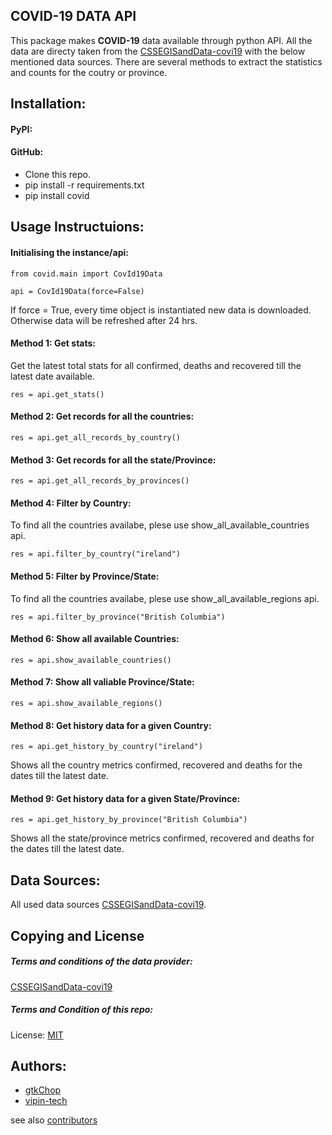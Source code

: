 ## COVID-19 DATA API

This package makes **COVID-19** data available through python API. All the data are directy taken from the [CSSEGISandData-covi19](https://github.com/CSSEGISandData/COVID-19#2019-novel-coronavirus-covid-19-2019-ncov-data-repository-by-johns-hopkins-csse) with the below mentioned data sources. There are several methods to extract the statistics and counts for the coutry or province.

## Installation:
#### PyPI:

#### GitHub:
  * Clone this repo.
  * pip install -r requirements.txt
  * pip install covid

## Usage Instructuions:

#### Initialising the instance/api:
```
from covid.main import CovId19Data

api = CovId19Data(force=False)
```
If force = True, every time object is instantiated new data is downloaded. Otherwise data will be refreshed after 24 hrs.

#### Method 1: Get stats:
Get the latest total stats for all confirmed, deaths and recovered till the latest date available.
```
res = api.get_stats()
```
#### Method 2: Get records for all the countries:
```
res = api.get_all_records_by_country()
```
#### Method 3: Get records for all the state/Province:
```
res = api.get_all_records_by_provinces()
```

#### Method 4: Filter by Country:
To find all the countries availabe, plese use show_all_available_countries api.
```
res = api.filter_by_country("ireland")
```

#### Method 5: Filter by Province/State:
To find all the countries availabe, plese use show_all_available_regions api.
```
res = api.filter_by_province("British Columbia")
```

#### Method 6: Show all available Countries:
```
res = api.show_available_countries()
```
#### Method 7: Show all valiable Province/State:
```
res = api.show_available_regions()
```

#### Method 8: Get history data for a given Country:
```
res = api.get_history_by_country("ireland")
```
Shows all the country metrics confirmed, recovered and deaths for the dates till the latest date.

#### Method 9: Get history data for a given State/Province:
```
res = api.get_history_by_province("British Columbia")
```
Shows all the state/province metrics confirmed, recovered and deaths for the dates till the latest date.

## Data Sources:
 
All used data sources [CSSEGISandData-covi19](https://github.com/CSSEGISandData/COVID-19#2019-novel-coronavirus-covid-19-2019-ncov-data-repository-by-johns-hopkins-csse).
  

## Copying and License
##### Terms and conditions of the data provider:
[CSSEGISandData-covi19](https://github.com/CSSEGISandData/COVID-19#2019-novel-coronavirus-covid-19-2019-ncov-data-repository-by-johns-hopkins-csse)

##### Terms and Condition of this repo:
License: [MIT](https://github.com/gtkChop/covid19/blob/master/LICENSE)

## Authors:

 * [gtkChop](https://github.com/gtkChop)
 * [vipin-tech](https://github.com/vipin-tech)

see also [contributors](https://github.com/gtkChop/covid19/graphs/contributors)



